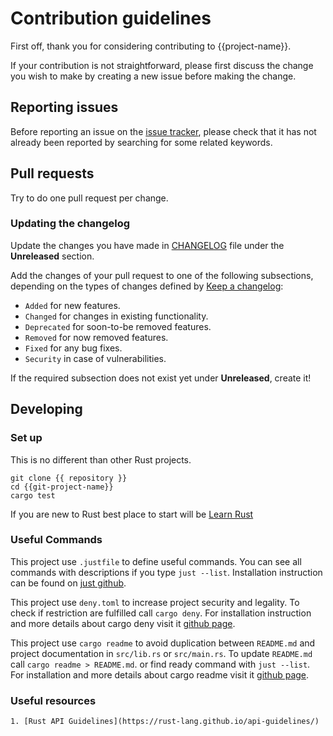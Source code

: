 # Contribution guidelines

First off, thank you for considering contributing to {{project-name}}.

If your contribution is not straightforward, please first discuss the change you
wish to make by creating a new issue before making the change.

## Reporting issues

Before reporting an issue on the
[issue tracker](https://github.com/{{gh-username}}/{{project-name}}/issues),
please check that it has not already been reported by searching for some related
keywords.

## Pull requests

Try to do one pull request per change.

### Updating the changelog

Update the changes you have made in
[CHANGELOG](https://github.com/{{gh-username}}/{{project-name}}/blob/main/CHANGELOG.md)
file under the **Unreleased** section.

Add the changes of your pull request to one of the following subsections,
depending on the types of changes defined by
[Keep a changelog](https://keepachangelog.com/en/1.0.0/):

- `Added` for new features.
- `Changed` for changes in existing functionality.
- `Deprecated` for soon-to-be removed features.
- `Removed` for now removed features.
- `Fixed` for any bug fixes.
- `Security` in case of vulnerabilities.

If the required subsection does not exist yet under **Unreleased**, create it!

## Developing

### Set up

This is no different than other Rust projects.

```shell
git clone {{ repository }}
cd {{git-project-name}}
cargo test
```

If you are new to Rust best place to start will be [Learn Rust](https://www.rust-lang.org/learn)

### Useful Commands

This project use `.justfile` to define useful commands. You can see all commands with descriptions
if you type `just --list`. Installation instruction can be found on [just github](https://github.com/casey/just#installation).

This project use `deny.toml` to increase project security and legality. To check if restriction are fulfilled call `cargo deny`. For installation instruction and more details about cargo deny visit it [github page](https://github.com/EmbarkStudios/cargo-deny).

This project use `cargo readme` to avoid duplication between `README.md` and project documentation in `src/lib.rs` or `src/main.rs`.
To update `README.md` call `cargo readme > README.md`. or find ready command with `just --list`. For installation and more details about cargo readme visit it [github page](https://github.com/livioribeiro/cargo-readme).

### Useful resources

    1. [Rust API Guidelines](https://rust-lang.github.io/api-guidelines/)
